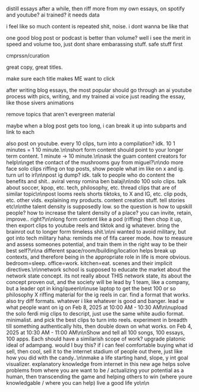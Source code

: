 distill essays after a while, then riff more from my own essays, on spotify and youtube? ai trained? it needs data

i feel like so much content is repeated shit, noise. i dont wanna be like that

one good blog post or podcast is better than volume? well i see the merit in speed and volume too, just dont share embarassing stuff. safe stuff first

cmprssn/curation

great copy, great titles.

make sure each title makes ME want to click

after writing blog essays, the most popular should go through an ai youtube process with pics, writing, and my trained ai voice just reading the essay, like those sivers animations

remove topics that aren't evergreen material

maybe when a blog post gets too long, i can break it up into subparts and link to each

also post on youtube. every 10 clips, turn into a compilation? idk. 10 1 minutes = 1 10 minute.\n\nshort form content should point to your longer term content. 1 minute -> 10 minute.\n\nask the guam content creators for help\n\nget the contact of the mushrooms guy from miguel?\n\ndo more face solo clips riffing on top posts, show people what im like on x and ig. turn url to irl\n\npost ig dump? idk. talk to people who do content the benefits and shit.. aviral vensy romina ben balaji\n\ndo 100 solo clips. talk about soccer, kpop, etc. tech, philosophy, etc. thread clips that are of similar topic\n\npost looms reels shorts tiktoks, to X and IG, etc. clip pods, etc. other vids. explaining my products. content creation stuff. tell stories etc\n\nthe talent density is supposedly low. so the question is how to upskill people? how to increase the talent density of a place? you can invite, retain, improve.. right?\n\nlong form content like a pod (riffing) then chop it up, then export clips to youtube reels and tiktok and ig whatever. bring the brainrot out to longer form timeless shit.\n\ni wanted to avoid military, but got into tech military haha: reminds me of fifa career mode. how to measure and assess someones potential, and train them in the right way to be their best self?\n\na different space/room/building/location helps break up contexts, and therefore being in the appropriate role in life is more obvious. bedroom=sleep. office=work. kitchen=eat. scenes and their implicit directives.\n\nnetwork school is supposed to educate the market about the network state concept. its not really about THIS network state, its about the concept proven out, and the society will be lead by 1 team, like a company, but a leader opt in king/queen\n\nuse laptop to get the best 100 or so philosophy X riffing material for the ig reels in car. find a format that works. also try diff formats. whatever i like whatever is good and banger. lead w what people want on ig on Feb 8, 2025 at 10:00 AM - 10:30 AM\n\nupload the solo ferdi mig clips to descript, just use the same white audio format. minimalist. and pick the best clips to turn into reels. experiment in breadth till something authentically hits, then double down on what works. on Feb 4, 2025 at 10:30 AM - 11:00 AM\n\nShow and tell all 100 songs, 100 essays, 100 apps. Each should have a similarish scope of work? upgrade platonic ideal of adampang. would I buy this? if i can feel comfortable buying what id sell, then cool, sell it to the internet stadium of people out there, just like how you did with the candy..\n\nmake a life starting hand, slope, y int goal visualizer. explanatory knowledge from internet in this new age helps solve problems from where you are want to be / actualizing your potential as a human, then transcending the game and helping others to win (where youre knowledgable / where you can help) live a good life yo\n\n